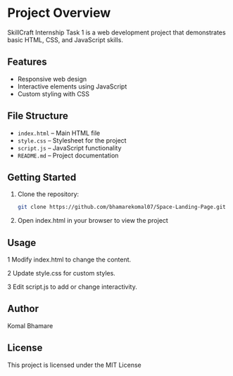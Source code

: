 # Project Overview
SkillCraft Internship Task 1 is a web development project that demonstrates basic HTML, CSS, and JavaScript skills.

## Features
- Responsive web design
- Interactive elements using JavaScript
- Custom styling with CSS

## File Structure
- `index.html` – Main HTML file
- `style.css` – Stylesheet for the project
- `script.js` – JavaScript functionality
- `README.md` – Project documentation

## Getting Started
1. Clone the repository:
   ```bash
   git clone https://github.com/bhamarekomal07/Space-Landing-Page.git
2. Open index.html in your browser to view the project
 
## Usage
  1 Modify index.html to change the content.
  
  2 Update style.css for custom styles.
  
  3 Edit script.js to add or change interactivity.
   
## Author
 Komal Bhamare
 
## License
This project is licensed under the MIT License 
